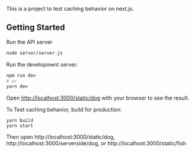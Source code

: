 This is a project to test caching behavior on next.js. 

## Getting Started

Run the API server

```bash
node server/server.js
```

Run the development server:

```bash
npm run dev
# or
yarn dev
```

Open [http://localhost:3000/static/dog](http://localhost:3000/static/dog) with your browser to see the result.

To Test caching behavior, build for production:

```
yarn build
yarn start
```

Then open http://localhost:3000/static/dog, http://localhost:3000/serverside/dog, or http://localhost:3000/static/fish
